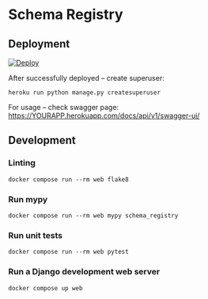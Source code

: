# Schema Registry

## Deployment
[![Deploy](https://www.herokucdn.com/deploy/button.svg)](https://heroku.com/deploy?template=https://github.com/cockpithq/schema-registry/tree/heroku-deploy-button)

After successfully deployed – create superuser:
```shell
heroku run python manage.py createsuperuser
```

For usage – check swagger page:
https://YOURAPP.herokuapp.com/docs/api/v1/swagger-ui/

## Development

### Linting
```shell
docker compose run --rm web flake8
```
### Run mypy
```shell
docker compose run --rm web mypy schema_registry
```
### Run unit tests
```shell
docker compose run --rm web pytest
```
### Run a Django development web server
```shell
docker compose up web
```
